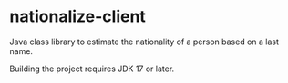 nationalize-client
==================

Java class library to estimate the nationality of a person based on a last name.

Building the project requires JDK 17 or later.
